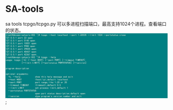 # SA-tools
sa tools
tcpgo/tcpgo.py  可以多进程扫描端口，最高支持1024个进程。查看端口的状态。
![效果截图](https://github.com/kerncai/SA-tools/blob/master/tcpgo/tcpgo.jpg);
